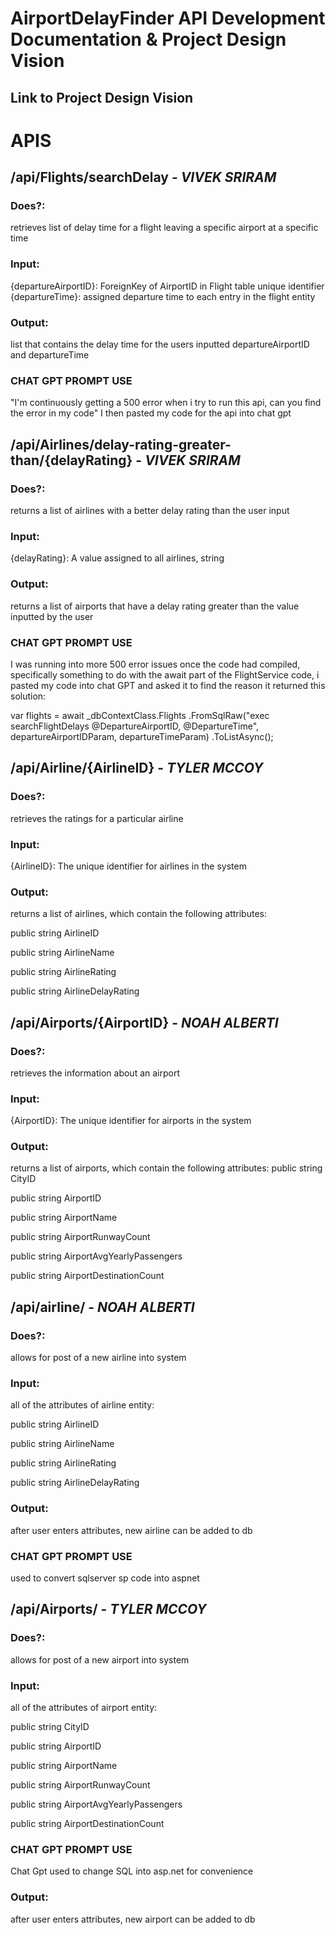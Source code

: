 ﻿# AirportDelayFinder API Development Documentation & Project Design Vision

## Link to Project Design Vision

# **APIS**

## /api/Flights/searchDelay - **_VIVEK SRIRAM_**
### **Does**?: 

retrieves list of delay time for a flight leaving a specific airport at a specific time

### **Input**: 

{departureAirportID}: ForeignKey of AirportID in Flight table unique identifier
{departureTime}: assigned departure time to each entry in the flight entity

### **Output**:
list that contains the delay time for the users inputted departureAirportID and departureTime

### **CHAT GPT PROMPT USE**

"I'm continuously getting a 500 error when i try to run this api, can you find the error in my code" I then pasted my code for the api into chat gpt

## /api/Airlines/delay-rating-greater-than/{delayRating} - **_VIVEK SRIRAM_**
### **Does**?: 
returns a list of airlines with a better delay rating than the user input

### **Input**: 

{delayRating}: A value assigned to all airlines, string

### **Output**:

returns a list of airports that have a delay rating greater than the value inputted by the user

### **CHAT GPT PROMPT USE**

I was running into more 500 error issues once the code had compiled, specifically something to do with the await part of the FlightService code, i pasted my code into chat GPT and asked it to find the reason it returned this solution:

 var flights = await _dbContextClass.Flights
     .FromSqlRaw("exec searchFlightDelays @DepartureAirportID, @DepartureTime",
         departureAirportIDParam, departureTimeParam)
     .ToListAsync();

     
## /api/Airline/{AirlineID} - **_TYLER MCCOY_**
### **Does**?: 

retrieves the ratings for a particular airline

### **Input**: 

{AirlineID}: The unique identifier for airlines in the system

### **Output**:

returns a list of airlines, which contain the following attributes:

 public string AirlineID 
 
 public string AirlineName 
 
 public string AirlineRating 
 
 public string AirlineDelayRating 

## /api/Airports/{AirportID} - **_NOAH ALBERTI_**
### **Does**?: 

retrieves the information about an airport

### **Input**: 

{AirportID}: The unique identifier for airports in the system

### **Output**:

returns a list of airports, which contain the following attributes:
public string CityID
    
public string AirportID

public string AirportName 

public string AirportRunwayCount

public string AirportAvgYearlyPassengers

public string AirportDestinationCount

## /api/airline/ - **_NOAH ALBERTI_**
### **Does**?: 

allows for post of a new airline into system

### **Input**: 

all of the attributes of airline entity:

public string AirlineID 
 
public string AirlineName 
 
public string AirlineRating 
 
public string AirlineDelayRating 

### **Output**:

after user enters attributes, new airline can be added to db

### **CHAT GPT PROMPT USE**

used to convert sqlserver sp code into aspnet

## /api/Airports/ - **_TYLER MCCOY_**
### **Does**?: 

allows for post of a new airport into system

### **Input**: 

all of the attributes of airport entity:

public string CityID
    
public string AirportID

public string AirportName 

public string AirportRunwayCount

public string AirportAvgYearlyPassengers

public string AirportDestinationCount

### **CHAT GPT PROMPT USE**

Chat Gpt used to change SQL into asp.net for convenience

### **Output**:

after user enters attributes, new airport can be added to db